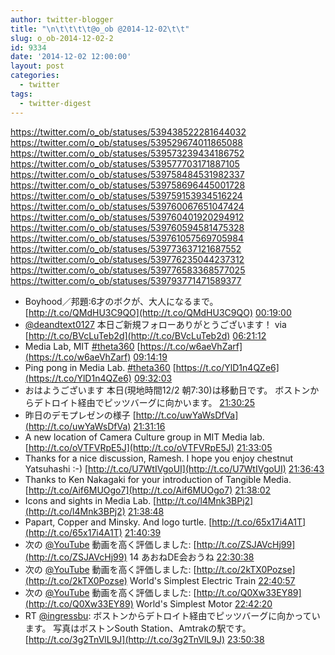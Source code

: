 ```yaml
---
author: twitter-blogger
title: "\n\t\t\t\t@o_ob @2014-12-02\t\t"
slug: o_ob-2014-12-02-2
id: 9334
date: '2014-12-02 12:00:00'
layout: post
categories:
  - twitter
tags:
  - twitter-digest
---
```


https://twitter.com/o_ob/statuses/539438522281644032 https://twitter.com/o_ob/statuses/539529674011865088 https://twitter.com/o_ob/statuses/539573239434186752 https://twitter.com/o_ob/statuses/539577703171887105 https://twitter.com/o_ob/statuses/539758484531982337 https://twitter.com/o_ob/statuses/539758696445001728 https://twitter.com/o_ob/statuses/539759153934516224 https://twitter.com/o_ob/statuses/539760067651047424 https://twitter.com/o_ob/statuses/539760401920294912 https://twitter.com/o_ob/statuses/539760594581475328 https://twitter.com/o_ob/statuses/539761057569705984 https://twitter.com/o_ob/statuses/539773637121687552 https://twitter.com/o_ob/statuses/539776235044237312 https://twitter.com/o_ob/statuses/539776583368577025 https://twitter.com/o_ob/statuses/539793771471589377  

*   Boyhood／邦題:6才のボクが、大人になるまで。 [http://t.co/QMdHU3C9QO](http://t.co/QMdHU3C9QO) [00:19:00](https://twitter.com/o_ob/statuses/539438522281644032)
*   [@deandtext0127](https://twitter.com/deandtext0127) 本日ご新規フォローありがとうございます！ via [http://t.co/BVcLuTeb2d](http://t.co/BVcLuTeb2d) [06:21:12](https://twitter.com/o_ob/statuses/539529674011865088)
*   Media Lab, MIT [#theta360](https://twitter.com/search?q=%23theta360&src=hash) [https://t.co/w6aeVhZarf](https://t.co/w6aeVhZarf) [09:14:19](https://twitter.com/o_ob/statuses/539573239434186752)
*   Ping pong in Media Lab. [#theta360](https://twitter.com/search?q=%23theta360&src=hash) [https://t.co/YlD1n4QZe6](https://t.co/YlD1n4QZe6) [09:32:03](https://twitter.com/o_ob/statuses/539577703171887105)
*   おはようございます 本日(現地時間12/2 朝7:30)は移動日です。 ボストンからデトロイト経由でピッツバーグに向かいます。 [21:30:25](https://twitter.com/o_ob/statuses/539758484531982337)
*   昨日のデモプレゼンの様子 [http://t.co/uwYaWsDfVa](http://t.co/uwYaWsDfVa) [21:31:16](https://twitter.com/o_ob/statuses/539758696445001728)
*   A new location of Camera Culture group in MIT Media lab. [http://t.co/oVTFVRpE5J](http://t.co/oVTFVRpE5J) [21:33:05](https://twitter.com/o_ob/statuses/539759153934516224)
*   Thanks for a nice discussion, Ramesh. I hope you enjoy chestnut Yatsuhashi :-) [http://t.co/U7WtIVgoUI](http://t.co/U7WtIVgoUI) [21:36:43](https://twitter.com/o_ob/statuses/539760067651047424)
*   Thanks to Ken Nakagaki for your introduction of Tangible Media. [http://t.co/Aif6MUOgo7](http://t.co/Aif6MUOgo7) [21:38:02](https://twitter.com/o_ob/statuses/539760401920294912)
*   Icons and sights in Media Lab. [http://t.co/l4Mnk3BPj2](http://t.co/l4Mnk3BPj2) [21:38:48](https://twitter.com/o_ob/statuses/539760594581475328)
*   Papart, Copper and Minsky. And logo turtle. [http://t.co/65x17i4A1T](http://t.co/65x17i4A1T) [21:40:39](https://twitter.com/o_ob/statuses/539761057569705984)
*   次の [@YouTube](https://twitter.com/YouTube) 動画を高く評価しました: [http://t.co/ZSJAVcHj99](http://t.co/ZSJAVcHj99) 14 あおねDE会おうね [22:30:38](https://twitter.com/o_ob/statuses/539773637121687552)
*   次の [@YouTube](https://twitter.com/YouTube) 動画を高く評価しました: [http://t.co/2kTX0Pozse](http://t.co/2kTX0Pozse) World's Simplest Electric Train [22:40:57](https://twitter.com/o_ob/statuses/539776235044237312)
*   次の [@YouTube](https://twitter.com/YouTube) 動画を高く評価しました: [http://t.co/Q0Xw33EY89](http://t.co/Q0Xw33EY89) World's Simplest Motor [22:42:20](https://twitter.com/o_ob/statuses/539776583368577025)
*   RT [@ingressbu](https://twitter.com/ingressbu): ボストンからデトロイト経由でピッツバーグに向かっています。 写真はボストンSouth Station、Amtrakの駅です。 [http://t.co/3g2TnVlL9J](http://t.co/3g2TnVlL9J) [23:50:38](https://twitter.com/o_ob/statuses/539793771471589377)